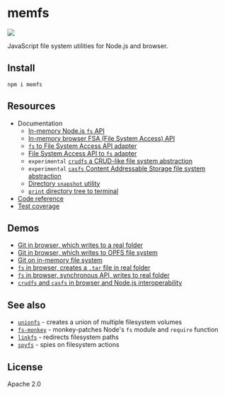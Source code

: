 # memfs

[![][npm-badge]][npm-url]

[npm-url]: https://www.npmjs.com/package/memfs
[npm-badge]: https://img.shields.io/npm/v/memfs.svg

JavaScript file system utilities for Node.js and browser.

## Install

```shell
npm i memfs
```

## Resources

- Documentation
  - [In-memory Node.js `fs` API](./docs/node/index.md)
  - [In-memory browser FSA (File System Access) API](./docs/fsa/fsa.md)
  - [`fs` to File System Access API adapter](./docs/fsa/fs-to-fsa.md)
  - [File System Access API to `fs` adapter](./docs/fsa/fsa-to-fs.md)
  - `experimental` [`crudfs` a CRUD-like file system abstraction](./docs/crudfs/index.md)
  - `experimental` [`casfs` Content Addressable Storage file system abstraction](./docs/casfs/index.md)
  - [Directory `snapshot` utility](./docs/snapshot/index.md)
  - [`print` directory tree to terminal](./docs/print/index.md)
- [Code reference](https://streamich.github.io/memfs/)
- [Test coverage](https://streamich.github.io/memfs/coverage/lcov-report/)

## Demos

- [Git in browser, which writes to a real folder](demo/git-fsa/README.md)
- [Git in browser, which writes to OPFS file system](demo/git-opfs/README.md)
- [Git on in-memory file system](demo/git/README.md)
- [`fs` in browser, creates a `.tar` file in real folder](demo/fsa-to-node-zipfile/README.md)
- [`fs` in browser, synchronous API, writes to real folder](demo/fsa-to-node-sync-tests/README.md)
- [`crudfs` and `casfs` in browser and Node.js interoperability](demo/crud-and-cas/README.md)

## See also

- [`unionfs`][unionfs] - creates a union of multiple filesystem volumes
- [`fs-monkey`][fs-monkey] - monkey-patches Node's `fs` module and `require` function
- [`linkfs`][linkfs] - redirects filesystem paths
- [`spyfs`][spyfs] - spies on filesystem actions

[unionfs]: https://github.com/streamich/unionfs
[fs-monkey]: https://github.com/streamich/fs-monkey
[linkfs]: https://github.com/streamich/linkfs
[spyfs]: https://github.com/streamich/spyfs

## License

Apache 2.0
